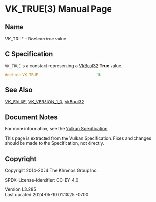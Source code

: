 # VK_TRUE(3) Manual Page

## Name

VK_TRUE - Boolean true value



## <a href="#_c_specification" class="anchor"></a>C Specification

`VK_TRUE` is a constant representing a [VkBool32](https://registry.khronos.org/vulkan/specs/1.3-extensions/man/html/VkBool32.html)
**True** value.

``` c
#define VK_TRUE                           1U
```

## <a href="#_see_also" class="anchor"></a>See Also

[VK_FALSE](https://registry.khronos.org/vulkan/specs/1.3-extensions/man/html/VK_FALSE.html), [VK_VERSION_1_0](https://registry.khronos.org/vulkan/specs/1.3-extensions/man/html/VK_VERSION_1_0.html),
[VkBool32](https://registry.khronos.org/vulkan/specs/1.3-extensions/man/html/VkBool32.html)

## <a href="#_document_notes" class="anchor"></a>Document Notes

For more information, see the <a
href="https://registry.khronos.org/vulkan/specs/1.3-extensions/html/vkspec.html#VK_TRUE"
target="_blank" rel="noopener">Vulkan Specification</a>

This page is extracted from the Vulkan Specification. Fixes and changes
should be made to the Specification, not directly.

## <a href="#_copyright" class="anchor"></a>Copyright

Copyright 2014-2024 The Khronos Group Inc.

SPDX-License-Identifier: CC-BY-4.0

Version 1.3.285  
Last updated 2024-05-10 01:10:25 -0700
